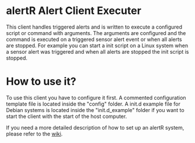 alertR Alert Client Executer
======

This client handles triggered alerts and is written to execute a configured script or command with arguments. The arguments are configured and the command is executed on a triggered sensor alert event or when all alerts are stopped. For example you can start a init script on a Linux system when a sensor alert was triggered and when all alerts are stopped the init script is stopped.


How to use it?
======

To use this client you have to configure it first. A commented configuration template file is located inside the "config" folder. A init.d example file for Debian systems is located inside the "init.d_example" folder if you want to start the client with the start of the host computer.

If you need a more detailed description of how to set up an alertR system, please refer to the [wiki](https://github.com/sqall01/alertR/wiki).